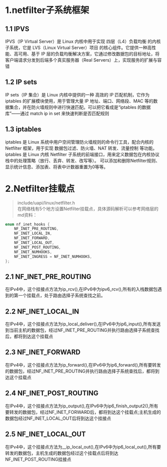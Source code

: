 # 1.netfilter子系统框架
## 1.1 IPVS
IPVS（IP Virtual Server）是 Linux 内核中用于实现 四层（L4）负载均衡 的内核子系统，它是 LVS（Linux Virtual Server）项目 的核心组件。它提供一种高性能、高可用、基于 IP 层的负载均衡解决方案，它通过修改数据包的目标地址，将客户端请求分发到后端多个真实服务器（Real Servers）上，实现服务的扩展与容错
## 1.2 IP sets
IP sets（IP 集合）是 Linux 内核中提供的一种 高效的 IP 匹配机制，它作为 iptables 的扩展模块使用，用于管理大量 IP 地址、端口、网络段、MAC 等的数据集合，并在防火墙规则中进行快速匹配。可以把它看成是“iptables 的数据库”——通过 match ip in set 来快速判断是否匹配规则
## 1.3 iptables
iptables 是 Linux 系统中用户空间管理防火墙规则的命令行工具，配合内核的 Netfilter 框架，用于实现 数据包过滤、防火墙、NAT 转发、流量控制 等功能。
iptables 是 Linux 内核 Netfilter 子系统的前端接口，用来定义数据包在内核协议栈中的处理策略（放行、丢弃、转发、改写等）。
可以添加和删除Netfilter规则、显示统计信息、添加表、将表中计数器重置为0等等。

# 2.Netfilter挂载点
> include/uapi/linux/netfilter.h<br>
在网络栈有5个地方设置Netfilter挂载点，具体源码解析可以参考网络层的md资料：
```c
enum nf_inet_hooks {
	NF_INET_PRE_ROUTING,
	NF_INET_LOCAL_IN,
	NF_INET_FORWARD,
	NF_INET_LOCAL_OUT,
	NF_INET_POST_ROUTING,
	NF_INET_NUMHOOKS,
	NF_INET_INGRESS = NF_INET_NUMHOOKS,
};
```
## 2.1 NF_INET_PRE_ROUTING
在IPv4中，这个挂接点方法为ip_rcv(),在IPv6中为ipv6_rcv(),所有的入栈数据包遇到的第一个挂载点，处于路由选择子系统查找之前。
## 2.2 NF_INET_LOCAL_IN
在IPv4中，这个挂接点方法为ip_local_deliver(),在IPv6中为ip6_input(),所有发送到当前主机的数据包，经过NF_INET_PRE_ROUTING并执行路由选择子系统查找后，都将到达这个挂载点
## 2.3 NF_INET_FORWARD
在IPv4中，这个挂接点方法为ip_forward(),在IPv6中为ip6_forward(),所有要转发的数据包，经过NF_INET_PRE_ROUTING并执行路由选择子系统查找后，都将到达这个挂载点
## 2.4 NF_INET_POST_ROUTING
在IPv4中，这个挂接点方法为ip_output(),在IPv6中为ip6_finish_output2(),所有要转发的数据包，经过NF_INET_FORWARD后，都将到达这个挂载点;主机生成的数据包经过NF_INET_LOCAL_OUT后将到达这个挂接点
## 2.5 NF_INET_LOCAL_OUT
在IPv4中，这个挂接点方法为__ip_local_out(),在IPv6中为ip6_local_out(),所有要转发的数据包，主机生成的数据包经过这个挂载点后将到达NF_INET_POST_ROUTING挂接点
